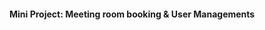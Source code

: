 #### Mini Project: Meeting room booking & User Managements

<!--
CONNECT DATABASE
User: admin
Password: admin123
Hostname: mini-project.czok8gcu241h.ap-southeast-1.rds.amazonaws.com
Port: 1521
Type: SID
SID: DATABASE
-->
